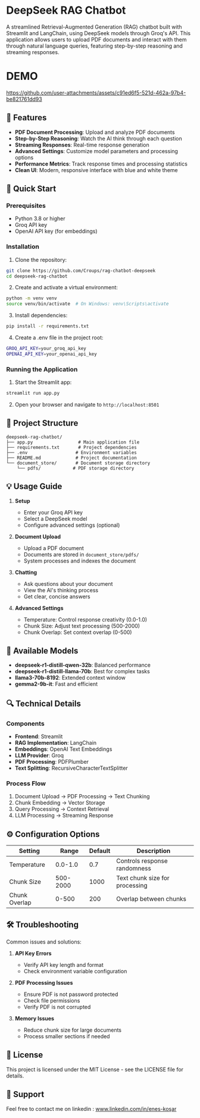 # DeepSeek RAG Chatbot

A streamlined Retrieval-Augmented Generation (RAG) chatbot built with Streamlit and LangChain, using DeepSeek models through Groq's API. This application allows users to upload PDF documents and interact with them through natural language queries, featuring step-by-step reasoning and streaming responses.

# DEMO 

https://github.com/user-attachments/assets/c91ed6f5-521d-462a-97b4-be821761dd93

## 🌟 Features

- **PDF Document Processing**: Upload and analyze PDF documents
- **Step-by-Step Reasoning**: Watch the AI think through each question
- **Streaming Responses**: Real-time response generation
- **Advanced Settings**: Customize model parameters and processing options
- **Performance Metrics**: Track response times and processing statistics
- **Clean UI**: Modern, responsive interface with blue and white theme

## 🚀 Quick Start

### Prerequisites

- Python 3.8 or higher
- Groq API key
- OpenAI API key (for embeddings)

### Installation

1. Clone the repository:
```bash
git clone https://github.com/Croups/rag-chatbot-deepseek
cd deepseek-rag-chatbot
```

2. Create and activate a virtual environment:
```bash
python -m venv venv
source venv/bin/activate  # On Windows: venv\Scripts\activate
```

3. Install dependencies:
```bash
pip install -r requirements.txt
```

4. Create a .env file in the project root:
```bash
GROQ_API_KEY=your_groq_api_key
OPENAI_API_KEY=your_openai_api_key
```

### Running the Application

1. Start the Streamlit app:
```bash
streamlit run app.py
```

2. Open your browser and navigate to `http://localhost:8501`

## 📁 Project Structure

```
deepseek-rag-chatbot/
├── app.py                 # Main application file
├── requirements.txt       # Project dependencies
├── .env                  # Environment variables
├── README.md             # Project documentation
└── document_store/       # Document storage directory
    └── pdfs/            # PDF storage directory
```

## 💡 Usage Guide

1. **Setup**
   - Enter your Groq API key
   - Select a DeepSeek model
   - Configure advanced settings (optional)

2. **Document Upload**
   - Upload a PDF document
   - Documents are stored in `document_store/pdfs/`
   - System processes and indexes the document

3. **Chatting**
   - Ask questions about your document
   - View the AI's thinking process
   - Get clear, concise answers

4. **Advanced Settings**
   - Temperature: Control response creativity (0.0-1.0)
   - Chunk Size: Adjust text processing (500-2000)
   - Chunk Overlap: Set context overlap (0-500)

## 🔧 Available Models

- **deepseek-r1-distill-qwen-32b**: Balanced performance
- **deepseek-r1-distill-llama-70b**: Best for complex tasks
- **llama3-70b-8192**: Extended context window
- **gemma2-9b-it**: Fast and efficient

## 🔍 Technical Details

### Components

- **Frontend**: Streamlit
- **RAG Implementation**: LangChain
- **Embeddings**: OpenAI Text Embeddings
- **LLM Provider**: Groq
- **PDF Processing**: PDFPlumber
- **Text Splitting**: RecursiveCharacterTextSplitter

### Process Flow

1. Document Upload → PDF Processing → Text Chunking
2. Chunk Embedding → Vector Storage
3. Query Processing → Context Retrieval
4. LLM Processing → Streaming Response

## ⚙️ Configuration Options

| Setting | Range | Default | Description |
|---------|-------|---------|-------------|
| Temperature | 0.0-1.0 | 0.7 | Controls response randomness |
| Chunk Size | 500-2000 | 1000 | Text chunk size for processing |
| Chunk Overlap | 0-500 | 200 | Overlap between chunks |

## 🛠️ Troubleshooting

Common issues and solutions:

1. **API Key Errors**
   - Verify API key length and format
   - Check environment variable configuration

2. **PDF Processing Issues**
   - Ensure PDF is not password protected
   - Check file permissions
   - Verify PDF is not corrupted

3. **Memory Issues**
   - Reduce chunk size for large documents
   - Process smaller sections if needed

## 📄 License

This project is licensed under the MIT License - see the LICENSE file for details.

## 👥 Support

Feel free to contact me on linkedin : www.linkedin.com/in/enes-koşar

